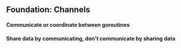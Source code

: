 ## Foundation: Channels

#### Communicate or coordinate between goroutines

#### **Share data by communicating, don't communicate by sharing data**
